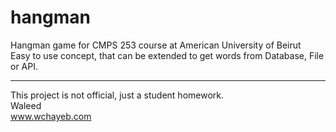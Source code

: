# hangman
Hangman game for CMPS 253 course at American University of Beirut<br />
Easy to use concept, that can be extended to get words from Database, File or API.

----
This project is not official, just a student homework.<br />
Waleed<br />
www.wchayeb.com

